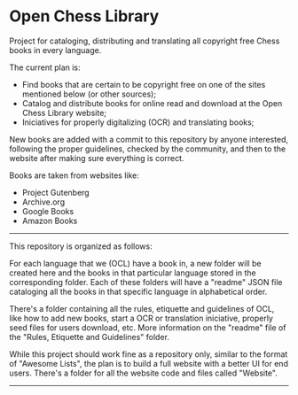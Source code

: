 # Open Chess Library


Project for cataloging, distributing and translating all copyright free Chess books in every language.

The current plan is:
- Find books that are certain to be copyright free on one of the sites mentioned below (or other sources);
- Catalog and distribute books for online read and download at the Open Chess Library website;
- Iniciatives for properly digitalizing (OCR) and translating books;

New books are added with a commit to this repository by anyone interested, following the proper guidelines, checked by the community, and then to the website after making sure everything is correct.

Books are taken from websites like:
- Project Gutenberg
- Archive.org
- Google Books
- Amazon Books

-------------------------------------------------------------------

This repository is organized as follows:

For each language that we (OCL) have a book in, a new folder will be created here and the books in that particular language stored in the corresponding folder.
Each of these folders will have a "readme" JSON file cataloging all the books in that specific language in alphabetical order.

There's a folder containing all the rules, etiquette and guidelines of OCL, like how to add new books, start a OCR or translation iniciative, properly seed files for users download, etc.
More information on the "readme" file of the "Rules, Etiquette and Guidelines" folder.

While this project should work fine as a repository only, similar to the format of "Awesome Lists", the plan is to build a full website with a better UI for end users.
There's a folder for all the website code and files called "Website".

---------------------------------------------------------------------


